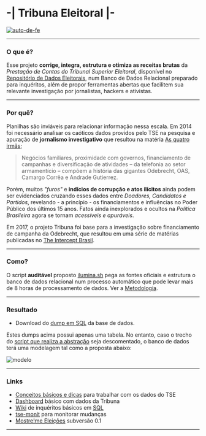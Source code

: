 # -| Tribuna Eleitoral |-

[![auto-de-fe](doc/francisco_rizi-auto_de_fe.jpg)](https://upload.wikimedia.org/wikipedia/commons/2/28/Francisco_rizi-auto_de_fe.jpg)


----
### O que é?

Esse projeto **corrige, integra, estrutura e otimiza as receitas brutas** da *Prestação de Contas do Tribunal Superior Eleitoral*, disponível no [Repositório de Dados Eleitorais](http://www.tse.jus.br/eleicoes/estatisticas/repositorio-de-dados-eleitorais/), num Banco de Dados Relacional preparado para inquéritos, além de propor ferramentas abertas que facilitem sua relevante investigação por jornalistas, hackers e ativistas.

----

### Por quê?

Planilhas são inviáveis para relacionar informação nessa escala. Em 2014 foi necessário analisar os caóticos dados providos pelo TSE na pesquisa e apuração de **jornalismo investigativo** que resultou na matéria [As quatro irmãs](http://apublica.org/2014/06/as-quatro-irmas/);
> Negócios familiares, proximidade com governos, financiamento de campanhas e diversificação de atividades – da telefonia ao setor armamentício – compõem a história das gigantes Odebrecht, OAS, Camargo Corrêa e Andrade Gutierrez.

Porém, muitos *"furos"* e **indícios de corrupção e atos ilícitos** ainda podem ser evidenciados cruzando esses dados entre *Doadores, Candidatos e Partidos*, revelando - a princípio - os financiamentos e influências no Poder Público dos últimos 15 anos. Fatos ainda inexplorados e ocultos na *Política Brasileira* agora se tornam *acessíveis e apuráveis*.

Em 2017, o projeto Tribuna foi base para a investigação sobre financiamento de campanha da Odebrecht, que resultou em uma série de matérias publicadas no [The Intercept Brasil](https://theintercept.com/2017/09/26/mapeamento-inedito-mostra-que-doacoes-legais-da-odebrecht-beneficiaram-1-087-candidatos-desde-2002/).

---

### Como?

O script **auditável** proposto [ilumina.sh](ilumina.sh) pega as fontes oficiais e estrutura o banco de dados relacional num processo automático que pode levar mais de 8 horas de processamento de dados. Ver a [Metodologia](doc/metodologia.md).

---

### Resultado

- Download do [dump em SQL](https://drive.google.com/file/d/1XGzP4gVPXBNE8P8MYHoLvgkUGEWLPO6v/view?usp=sharing) da base de dados.

Estes dumps acima possui apenas uma tabela. No entanto, caso o trecho do [script que realiza a abstração](/scripts/sql_load_csv/x_ilumina_db.sql) seja descomentado, o banco de dados terá uma modelagem tal como a proposta abaixo:


![modelo](doc/modelo.png)

---

### Links

- [Conceitos básicos e dicas](https://github.com/rafapolo/tribuna/wiki/Como-analisar-os-dados-do-TSE) para trabalhar com os dados do TSE 
- [Dashboard](https://meta.mostre.me/public/dashboard/af26d09e-2994-4e39-8593-49e8a87fe5f5) básico com dados da Tribuna
- [Wiki](https://github.com/rafapolo/tribuna/wiki/SQL) de inquéritos básicos em [SQL](https://pt.wikipedia.org/wiki/SQL)
- [tse-monit](http://git.mostre.me/rafapolo/tse-monit) para monitorar mudanças
- [Mostre!me Eleições](https://mostre.me/eleicoes) subversão 0.1
---
